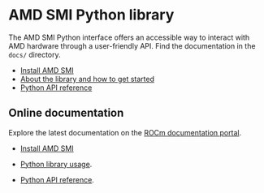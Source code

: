 # AMD SMI Python library

The AMD SMI Python interface offers an accessible way to interact
with AMD hardware through a user-friendly API. Find the documentation in the
`docs/` directory.

- [Install AMD SMI](../docs/install/install.md)
- [About the library and how to get started](../docs/how-to/amdsmi-py-lib.md)
- [Python API reference](../docs/reference/amdsmi-py-api.md)

## Online documentation

Explore the latest documentation on the [ROCm documentation
portal](https://rocm.docs.amd.com/projects/en/latest/index.html).

- [Install AMD
  SMI](https://rocm.docs.amd.com/projects/en/latest/install/install.html)

- [Python library
  usage](https://rocm.docs.amd.com/projects/en/latest/how-to/amdsmi-py-lib.html).

- [Python API
  reference](https://rocm.docs.amd.com/projects/en/latest/reference/amdsmi-py-api.html).
